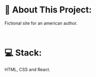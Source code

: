 # **📔 About This Project:**

Fictional site for an american author.


<br />

# **💻 Stack:**

HTML, CSS and React.
